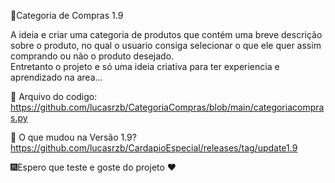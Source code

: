 🚀Categoria de Compras 1.9

A ideia e criar uma categoria de produtos que contém uma breve descrição sobre o produto, no qual o usuario consiga selecionar o que ele quer assim comprando ou não o produto desejado.  
Entretanto o projeto e só uma ideia criativa para ter experiencia e aprendizado na area...


📑 Arquivo do codigo: https://github.com/lucasrzb/CategoriaCompras/blob/main/categoriacompras.py

📁 O que mudou na Versão 1.9?
https://github.com/lucasrzb/CardapioEspecial/releases/tag/update1.9

   
  🎆Espero que teste e goste do projeto ❤️
